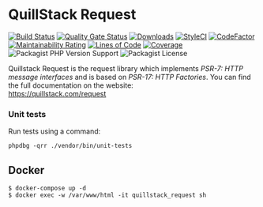 # QuillStack Request

[![Build Status](https://travis-ci.org/quillstack/request.svg?branch=master)](https://travis-ci.org/quillstack/request)
[![Quality Gate Status](https://sonarcloud.io/api/project_badges/measure?project=quillstack_request&metric=alert_status)](https://sonarcloud.io/dashboard?id=quillstack_request)
[![Downloads](https://img.shields.io/packagist/dt/quillstack/request.svg)](https://packagist.org/packages/quillstack/request)
[![StyleCI](https://github.styleci.io/repos/291464420/shield?branch=master)](https://github.styleci.io/repos/291464420?branch=master)
[![CodeFactor](https://www.codefactor.io/repository/github/quillstack/request/badge)](https://www.codefactor.io/repository/github/quillstack/request)
[![Maintainability Rating](https://sonarcloud.io/api/project_badges/measure?project=quillstack_request&metric=sqale_rating)](https://sonarcloud.io/dashboard?id=quillstack_request)
[![Lines of Code](https://sonarcloud.io/api/project_badges/measure?project=quillstack_request&metric=ncloc)](https://sonarcloud.io/dashboard?id=quillstack_request)
[![Coverage](https://sonarcloud.io/api/project_badges/measure?project=quillstack_request&metric=coverage)](https://sonarcloud.io/dashboard?id=quillstack_request)
![Packagist PHP Version Support](https://img.shields.io/packagist/php-v/quillstack/request)
![Packagist License](https://img.shields.io/packagist/l/quillstack/request)

Quillstack Request is the request library which implements
_PSR-7: HTTP message interfaces_ and is based on
_PSR-17: HTTP Factories_.
You can find the full documentation on the website: \
https://quillstack.com/request

### Unit tests

Run tests using a command:

```
phpdbg -qrr ./vendor/bin/unit-tests
```

## Docker

```shell
$ docker-compose up -d
$ docker exec -w /var/www/html -it quillstack_request sh
```
